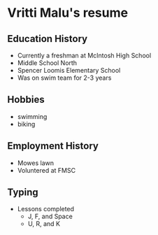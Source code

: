 # Vritti Malu's resume

## Education History
- Currently a freshman at McIntosh High School
- Middle School North
- Spencer Loomis Elementary School
- Was on swim team for 2-3 years

## Hobbies
- swimming
- biking

## Employment History
- Mowes lawn
- Voluntered at FMSC

## Typing 
- Lessons completed
  - J, F, and Space
  - U, R, and K 
